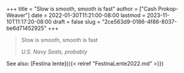 +++
title = "Slow is smooth, smooth is fast"
author = ["Cash Prokop-Weaver"]
date = 2022-01-30T11:21:00-08:00
lastmod = 2023-11-10T11:17:20-08:00
draft = false
slug = "2ce563d9-0186-4f86-8037-be6d71452925"
+++

> Slow is smooth, smooth is fast
>
> _U.S. Navy Seals, probably_

See also: [Festina lente]({{< relref "FestinaLente2022.md" >}})
